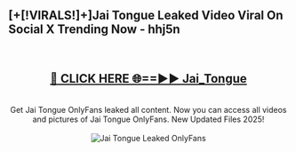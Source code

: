 <h2>[+[!VIRALS!]+]Jai Tongue Leaked Video Viral On Social X Trending Now - hhj5n</h2>
<br>
<div align="center">
<h2><a href="https://libra.edu.pl?Jai_Tongue" rel="nofollow">🔴 CLICK HERE 🌐==►► Jai_Tongue</a></h2>
<br>
Get Jai Tongue OnlyFans leaked all content. Now you can access all videos and pictures of Jai Tongue OnlyFans. New Updated Files 2025!
<br>
<br>
<a href="https://libra.edu.pl?Jai_Tongue" rel="nofollow" data-target="animated-image.originalLink"><img src="https://i.ibb.co.com/WyWwxjT/player-gif2.gif" alt="Jai Tongue Leaked OnlyFans" style="max-width: 100%; display: inline-block;" data-target="animated-image.originalImage"></a>
</div>
<br>